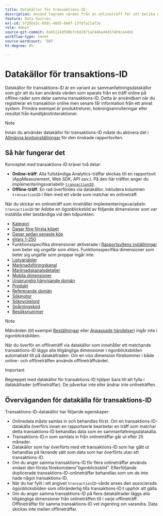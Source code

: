 ```yaml
---
title: Datakällor för transaktions-ID
description: Använd lagrade värden från en onlineträff för att berika offlineträffar som delar ett transaktions-ID.
feature: Data Sources
exl-id: 5f26b15c-8d9c-46d5-860f-13fdfa21af2e
role: Admin
source-git-commit: 0a65114d598b7c6d2871a2446ad4d574b9ca44bb
workflow-type: tm+mt
source-wordcount: '507'
ht-degree: 0%

---
```


# Datakällor för transaktions-ID

Datakällor för transaktions-ID är en variant av sammanfattningsdatakällor som gör att du kan använda värden som sparats från en träff online på offline-rader som delar samma transaktions-ID. Detta är användbart när du registrerar en transaktion online men senare får information från ett annat system. Primära exempel är produktreturer, bokningsannulleringar eller resultat från kundtjänstinteraktioner.

>[!NOTE]
>
>Innan du använder datakällor för transaktions-ID måste du aktivera det i [Allmänna kontoinställningar](/help/admin/admin/c-manage-report-suites/c-edit-report-suites/general/general-acct-settings-admin.md) för den önskade rapportsviten.

## Så här fungerar det

Konceptet med transaktions-ID kräver två delar:

* **Online-träff**: Alla fullständiga Analytics-träffar skickas till en rapportsvit (AppMeasurement, Web SDK, API osv.). På den här träffen anger du implementeringsvariabeln [`transactionID`](/help/implement/vars/page-vars/transactionid.md).
* **Offline-träff**: En rad överfördes via datakällor. Inkludera kolumnen `transactionID` i filen med ett värde som matchar en onlineträff.

När du skickar en onlineträff som innehåller implementeringsvariabeln `transactionID` tar Adobe en ögonblicksbild av följande dimensioner som var inställda eller beständiga vid den tidpunkten:

* [Kategori](/help/components/dimensions/category.md)
* [Dagar före första köpet](/help/components/dimensions/days-before-first-purchase.md)
* [Dagar sedan senaste köp](/help/components/dimensions/days-since-last-purchase.md)
* [eVars 1-250](/help/components/dimensions/evar.md)
* Funktionsspecifika dimensioner aktiverade i [Rapportsvitens inställningar](/help/admin/admin/c-manage-report-suites/report-suites-admin.md) som beter sig ungefär som eVars. Funktionsspecifika dimensioner som beter sig ungefär som proppar ingår inte.
* [Listvariabler](/help/implement/vars/page-vars/list.md)
* [Marknadsföringskanal](/help/components/dimensions/marketing-channel.md)
* [Marknadskanalsdetaljer](/help/components/dimensions/marketing-detail.md)
* [Mobila dimensioner](/help/components/dimensions/mobile-dimensions.md)
* [Ursprunglig hänvisande domän](/help/components/dimensions/original-referring-domain.md)
* [Produkt](/help/components/dimensions/product.md)
* [Refererande domän](/help/components/dimensions/referring-domain.md)
* [Sökmotor](/help/components/dimensions/search-engine.md)
* [Söknyckelord](/help/components/dimensions/search-keyword.md)
* [Spårningskod](/help/components/dimensions/tracking-code.md)
* [Besöksnummer](/help/components/dimensions/visit-number.md)

>[!NOTE]
>
>Mätvärden (till exempel [Beställningar](/help/components/metrics/orders.md) eller [Anpassade händelser](/help/components/metrics/custom-events.md)) ingår inte i ögonblicksbilden.

När du överför en offlineträff via datakällor som innehåller ett matchande transaktions-ID läggs alla tillgängliga dimensioner i ögonblicksbilden automatiskt till på datakällraden. Om en viss dimension förekommer i både online- och offlineträffen används offlineträffvärdet.

>[!IMPORTANT]
>
>Begreppet med datakällor för transaktions-ID hjälper bara till att fylla i datakällrader (offlineträffar). De påverkar inte eller ändrar inte onlineträffen.

## Överväganden för datakälla för transaktions-ID

Transaktions-ID-datakällor har följande egenskaper:

* Onlinedata måste samlas in och behandlas först. Om en transaktions-ID-datakälla överförs innan en rapportserie bearbetar en träff som matchar detta transaktions-ID behandlas data som en sammanfattningsdatakälla.
* Transaktions-ID:n som samlats in från onlineträffar går ut efter 25 månader.
* Datakällor som har överförts med ett transaktions-ID som har gått ut behandlas på liknande sätt som data som har överförts utan ett transaktions-ID.
* Om du anger samma transaktions-ID för flera onlineträffar används endast den första förekomstens&quot;ögonblicksbild&quot;. Efterföljande duplicerade transaktions-ID-onlineträffar behandlas som om de inte hade något transaktions-ID.
* När du har fyllt i ett angivet `transactionID`-värde anses den associerade ögonblicksbilden som oföränderlig tills transaktions-ID:t upphör att gälla.
* Om du anger samma transaktions-ID på flera datakällrader läggs alla tillgängliga dimensioner från onlineträffen till i varje offlineträff. Offlineträffar för samma transaktions-ID vet ingenting om varandra. Data skickas inte mellan offlineträffar.
